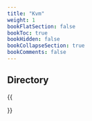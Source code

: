 ```yaml
---
title: "Kvm"
weight: 1
bookFlatSection: false
bookToc: true
bookHidden: false
bookCollapseSection: true
bookComments: false
---
```


<!--more-->

## Directory
{{<section>}}
